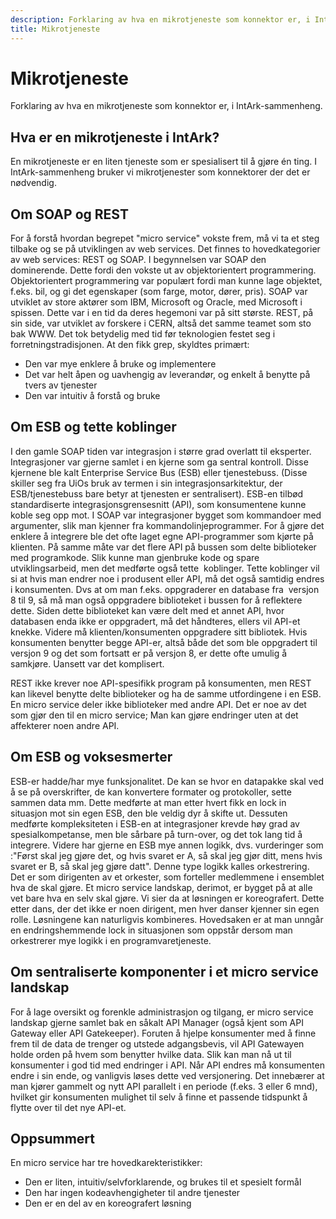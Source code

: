 ```yaml
---
description: Forklaring av hva en mikrotjeneste som konnektor er, i IntArk-sammenheng.
title: Mikrotjeneste
---
```


# Mikrotjeneste

Forklaring av hva en mikrotjeneste som konnektor er, i IntArk-sammenheng.

## Hva er en mikrotjeneste i IntArk?


En mikrotjeneste er en liten tjeneste som er spesialisert til å gjøre én ting. I IntArk-sammenheng bruker vi mikrotjenester som konnektorer der det er nødvendig.


## Om SOAP og REST


For å forstå hvordan begrepet "micro service" vokste frem, må vi ta et steg tilbake og se på utviklingen av web services. Det finnes to hovedkategorier av web services: REST og SOAP. I begynnelsen var SOAP den dominerende. Dette fordi den vokste ut av objektorientert programmering. Objektorientert programmering var populært fordi man kunne lage objektet, f.eks. bil, og gi det egenskaper (som farge, motor, dører, pris). SOAP var utviklet av store aktører som IBM, Microsoft og Oracle, med Microsoft i spissen. Dette var i en tid da deres hegemoni var på sitt største. REST, på sin side, var utviklet av forskere i CERN, altså det samme teamet som sto bak WWW. Det tok betydelig med tid før teknologien festet seg i forretningstradisjonen. At den fikk grep, skyldtes primært:


* Den var mye enklere å bruke og implementere
* Det var helt åpen og uavhengig av leverandør, og enkelt å benytte på tvers av tjenester
* Den var intuitiv å forstå og bruke


## Om ESB og tette koblinger


I den gamle SOAP tiden var integrasjon i større grad overlatt til eksperter. Integrasjoner var gjerne samlet i en kjerne som ga sentral kontroll. Disse kjernene ble kalt Enterprise Service Bus (ESB) eller tjenestebuss. (Disse skiller seg fra UiOs bruk av termen i sin integrasjonsarkitektur, der ESB/tjenestebuss bare betyr at tjenesten er sentralisert). ESB-en tilbød standardiserte integrasjonsgrensesnitt (API), som konsumentene kunne koble seg opp mot. I SOAP var integrasjoner bygget som kommandoer med argumenter, slik man kjenner fra kommandolinjeprogrammer. For å gjøre det enklere å integrere ble det ofte laget egne API-programmer som kjørte på klienten. På samme måte var det flere API på bussen som delte biblioteker med programkode. Slik kunne man gjenbruke kode og spare utviklingsarbeid, men det medførte også tette  koblinger. Tette koblinger vil si at hvis man endrer noe i produsent eller API, må det også samtidig endres i konsumenten. Dvs at om man f.eks. oppgraderer en database fra  versjon 8 til 9, så må man også oppgradere biblioteket i bussen for å reflektere dette. Siden dette biblioteket kan være delt med et annet API, hvor databasen enda ikke er oppgradert, må det håndteres, ellers vil API-et knekke. Videre må klienten/konsumenten oppgradere sitt bibliotek. Hvis konsumenten benytter begge API-er, altså både det som ble oppgradert til versjon 9 og det som fortsatt er på versjon 8, er dette ofte umulig å samkjøre. Uansett var det komplisert.


REST ikke krever noe API-spesifikk program på konsumenten, men REST kan likevel benytte delte biblioteker og ha de samme utfordingene i en ESB. En micro service deler ikke biblioteker med andre API. Det er noe av det som gjør den til en micro service; Man kan gjøre endringer uten at det affekterer noen andre API.


## Om ESB og voksesmerter


ESB-er hadde/har mye funksjonalitet. De kan se hvor en datapakke skal ved å se på overskrifter, de kan konvertere formater og protokoller, sette sammen data mm. Dette medførte at man etter hvert fikk en lock in situasjon mot sin egen ESB, den ble veldig dyr å skifte ut. Dessuten medførte kompleksiteten i ESB-en at integrasjoner krevde høy grad av spesialkompetanse, men ble sårbare på turn-over, og det tok lang tid å integrere. Videre har gjerne en ESB mye annen logikk, dvs. vurderinger som :"Først skal jeg gjøre det, og hvis svaret er A, så skal jeg gjør ditt, mens hvis svaret er B, så skal jeg gjøre datt". Denne type logikk kalles orkestrering. Det er som dirigenten av et orkester, som forteller medlemmene i ensemblet hva de skal gjøre. Et micro service landskap, derimot, er bygget på at alle vet bare hva en selv skal gjøre. Vi sier da at løsningen er koreografert. Dette etter dans, der det ikke er noen dirigent, men hver danser kjenner sin egen rolle. Løsningene kan naturligvis kombineres. Hovedsaken er at man unngår en endringshemmende lock in situasjonen som oppstår dersom man orkestrerer mye logikk i en programvaretjeneste.


## Om sentraliserte komponenter i et micro service landskap


For å lage oversikt og forenkle administrasjon og tilgang, er micro service landskap gjerne samlet bak en såkalt API Manager (også kjent som API Gateway eller API Gatekeeper). Foruten å hjelpe konsumenter med å finne frem til de data de trenger og utstede adgangsbevis, vil API Gatewayen holde orden på hvem som benytter hvilke data. Slik kan man nå ut til konsumenter i god tid med endringer i API. Når API endres må konsumenten endre i sin ende, og vanligvis løses dette ved versjonering. Det innebærer at man kjører gammelt og nytt API parallelt i en periode (f.eks. 3 eller 6 mnd), hvilket gir konsumenten mulighet til selv å finne et passende tidspunkt å flytte over til det nye API-et.


## Oppsummert


En micro service har tre hovedkarekteristikker:


* Den er liten, intuitiv/selvforklarende, og brukes til et spesielt formål
* Den har ingen kodeavhengigheter til andre tjenester
* Den er en del av en koreografert løsning